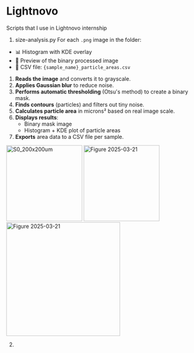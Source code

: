 # Lightnovo
Scripts that I use in Lightnovo internship

1) size-analysis.py
For each `.png` image in the folder:
- 📊 Histogram with KDE overlay
- 📸 Preview of the binary processed image
- 📄 CSV file: `{sample_name}_particle_areas.csv`

1. **Reads the image** and converts it to grayscale.
2. **Applies Gaussian blur** to reduce noise.
3. **Performs automatic thresholding** (Otsu's method) to create a binary mask.
4. **Finds contours** (particles) and filters out tiny noise.
5. **Calculates particle area** in microns² based on real image scale.
6. **Displays results**:
   - Binary mask image
   - Histogram + KDE plot of particle areas
7. **Exports** area data to a CSV file per sample.

<img width="200" alt="S0_200x200um" src="https://github.com/user-attachments/assets/fac9c098-832c-4810-8175-afe853cfc0e2" />
<img src="https://github.com/user-attachments/assets/aeb5a32c-d963-4539-b612-5ce62855d83f" alt="Figure 2025-03-21" width="200" />
<img src="https://github.com/user-attachments/assets/d68a3664-7778-4bbd-81f8-4c237897bea2" alt="Figure 2025-03-21" width="300" />


2) 
